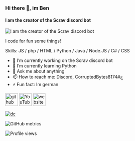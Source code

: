 ### Hi there 👋, im Ben
#### I am the creator of the Scrav discord bot
![I am the creator of the Scrav discord bot](https://media.discordapp.net/attachments/1006197042118406238/1006941096254902437/Scrav.png?width=887&height=444)

I code for fun some things!

Skills: JS / php / HTML / Python / Java / Node.JS / C# / CSS

- 🔭 I’m currently working on the Scrav discord bot 
- 🌱 I’m currently learning Python 
- 💬 Ask me about anything 
- 📫 How to reach me: Discord, CorruptedBytesج#8174 
- ⚡ Fun fact: Im german 


[<img src='https://cdn.jsdelivr.net/npm/simple-icons@3.0.1/icons/github.svg' alt='github' height='40'>](https://github.com/PServerYT)  [<img src='https://cdn.jsdelivr.net/npm/simple-icons@3.0.1/icons/youtube.svg' alt='YouTube' height='40'>](https://www.youtube.com/channel/UCADgxyRpu3VtSpV67lcNxDQ)  [<img src='https://cdn.jsdelivr.net/npm/simple-icons@3.0.1/icons/icloud.svg' alt='website' height='40'>](http://scrav.tk)  

[<img alt="dc">](https://discord.c99.nl/widget/theme-4/1002029680876068944.png) 

![GitHub metrics](https://metrics.lecoq.io/PServerYT)  

![Profile views](https://gpvc.arturio.dev/PServerYT)  
